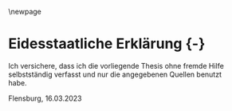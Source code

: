 \newpage
# Eidesstaatliche Erklärung {-}

Ich versichere, dass ich die vorliegende Thesis ohne fremde Hilfe  
selbstständig verfasst und nur die angegebenen Quellen benutzt  
habe.

Flensburg, 16.03.2023
